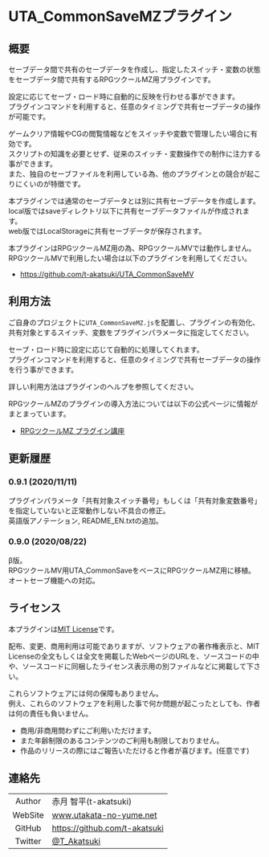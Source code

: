 # UTA_CommonSaveMZプラグイン
## 概要
セーブデータ間で共有のセーブデータを作成し、指定したスイッチ・変数の状態をセーブデータ間で共有するRPGツクールMZ用プラグインです。

設定に応じてセーブ・ロード時に自動的に反映を行わせる事ができます。  
プラグインコマンドを利用すると、任意のタイミングで共有セーブデータの操作が可能です。

ゲームクリア情報やCGの閲覧情報などをスイッチや変数で管理したい場合に有効です。  
スクリプトの知識を必要とせず、従来のスイッチ・変数操作での制作に注力する事ができます。  
また、独自のセーブファイルを利用している為、他のプラグインとの競合が起こりにくいのが特徴です。

本プラグインでは通常のセーブデータとは別に共有セーブデータを作成します。  
local版ではsaveディレクトリ以下に共有セーブデータファイルが作成されます。  
web版ではLocalStorageに共有セーブデータが保存されます。  

本プラグインはRPGツクールMZ用の為、RPGツクールMVでは動作しません。  
RPGツクールMVで利用したい場合は以下のプラグインを利用してください。

- https://github.com/t-akatsuki/UTA_CommonSaveMV

## 利用方法
ご自身のプロジェクトに`UTA_CommonSaveMZ.js`を配置し、プラグインの有効化、共有対象とするスイッチ、変数をプラグインパラメータに指定してください。

セーブ・ロード時に設定に応じて自動的に処理してくれます。  
プラグインコマンドを利用すると、任意のタイミングで共有セーブデータの操作を行う事ができます。  

詳しい利用方法はプラグインのヘルプを参照してください。

RPGツクールMZのプラグインの導入方法については以下の公式ページに情報がまとまっています。
- [RPGツクールMZ プラグイン講座](https://tkool.jp/mz/plugin/)

## 更新履歴
### 0.9.1 (2020/11/11)
プラグインパラメータ「共有対象スイッチ番号」もしくは「共有対象変数番号」を指定していないと正常動作しない不具合の修正。  
英語版アノテーション, README_EN.txtの追加。

### 0.9.0 (2020/08/22)
β版。  
RPGツクールMV用UTA_CommonSaveをベースにRPGツクールMZ用に移植。  
オートセーブ機能への対応。

## ライセンス
本プラグインは[MIT License](LICENSE)です。

配布、変更、商用利用は可能でありますが、ソフトウェアの著作権表示と、MIT Licenseの全文もしくは全文を掲載したWebページのURLを、ソースコードの中や、ソースコードに同梱したライセンス表示用の別ファイルなどに掲載して下さい。

これらソフトウェアには何の保障もありません。  
例え、これらのソフトウェアを利用した事で何か問題が起こったとしても、作者は何の責任も負いません。

- 商用/非商用問わずにご利用いただけます。
- また年齢制限のあるコンテンツのご利用も制限しておりません。
- 作品のリリースの際にはご報告いただけると作者が喜びます。(任意です)

## 連絡先

|  |  |
|:---:|:---|
| Author | 赤月 智平(t-akatsuki) |
| WebSite | www.utakata-no-yume.net |
| GitHub | https://github.com/t-akatsuki |
| Twitter | [@T_Akatsuki](https://twitter.com/t_akatsuki) |
